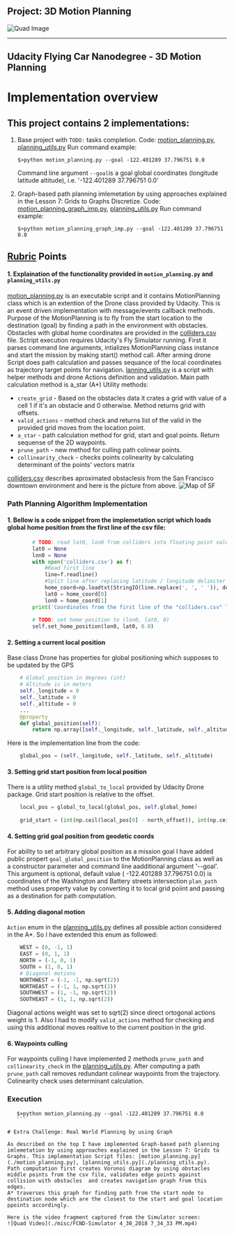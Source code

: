 ## Project: 3D Motion Planning

![Quad Image](./misc/enroute.png)

---

## Udacity Flying Car Nanodegree  - 3D Motion Planning


# Implementation overview

## This project contains 2 implementations:
1. Base project with `TODO:` tasks completion. Code: [motion_planning.py](./motion_planning.py), [planning_utils.py](./planning_utils.py)
	Run command example:
    ```
    $>python motion_planning.py --goal -122.401289 37.796751 0.0
    ```
    Command line argument `--goal`is a goal global coordinates (longitude latitude altitude), i.e. '-122.401289 37.796751 0.0'

2. Graph-based path planning imlemetation by using approaches explained in the Lesson 7: Grids to Graphs Discretize. Code: [motion_planning_graph_imp.py](./motion_planning_graph_imp.py), [planning_utils.py](./planning_utils_graph_imp.py)
    Run command example:
    ```
    $>python motion_planning_graph_imp.py --goal -122.401289 37.796751 0.0
    ```


## [Rubric](https://review.udacity.com/#!/rubrics/1534/view) Points 

#### 1. Explaination of the functionality provided in `motion_planning.py` and `planning_utils.py`
 [motion_planning.py](./motion_planning.py) is an executable script and it contains MotionPlanning class which is an extention of the Drone class provided by Udacity. This is an event driven implementation with message/events callback methods. Purpose of the MotionPlanning is to fly from the start location to the destination (goal) by finding a path in the environment with obstacles. Obstacles with global home coordinates are provided in the [colliders.csv](./colliders.csv) file. Sctript execution requires Udacity's Fly Simulator running. First it parses command line arguments, intializes MotionPlanning class instance and start the mission by making start() method call. After arming drone Script does path calculation and passes sequance of the local coordinates as trajectory target points for navigation. 
 [lanning_utils.py](/planning_utils.py) is a script with helper methods and drone Actions definition and validation. Main path calculation method is a_star (A*) 
 Utility methods:
- `create_grid` - Based on the obstacles data it crates a grid with value of a cell 1 if it's an obstacle and 0 otherwise. Method returns grid with offsets.
- `valid_actions` - method check and returns list of the valid in the provided grid moves from the location point.
- `a_star` - path calculation method for grid, start and goal points. Return sequense of the 2D waypoints.
-  `prune_path` - new method for culling path colinear points.
-  `collinearity_check` - checks points colinearity by calculating determinant of the points' vectors matrix
 
[colliders.csv](./colliders.csv) describes aproximated obstaclesis from the San Francisco downtown environment and here is the picture from above. 
![Map of SF](./misc/map.png)

### Path Planning Algorithm Implementation

#### 1. Bellow is a code snippet from the implemetation script which loads global home position from the first line of the csv file:
```Python
		# TODO: read lat0, lon0 from colliders into floating point values
        lat0 = None
        lon0 = None
        with open('colliders.csv') as f:
            #Read first line
            line=f.readline()
            #Split line after replacing latitude / longitude delimiter comma to whitespace for numpy 
            home_coord=np.loadtxt(StringIO(line.replace(', ', ' ')), delimiter=' ', usecols=(1, 3), unpack=True)
            lat0 = home_coord[0]
            lon0 = home_coord[1]
        print('Coordinates from the first line of the "colliders.csv" lat0 = {0},  lon0 ={1}'.format(lat0, lon0))
        
        # TODO: set home position to (lon0, lat0, 0)
        self.set_home_position(lon0, lat0, 0.0)
```


#### 2. Setting a current local position
Base class Drone has properties for global positioning which supposes to be updated by the GPS
```Python
    # Global position in degrees (int)
    # Altitude is in meters
    self._longitude = 0
    self._latitude = 0
    self._altitude = 0
	...
    @property
    def global_position(self):
        return np.array([self._longitude, self._latitude, self._altitude])

```
Here is the implementation line from the code:
```Python
	global_pos = (self._longitude, self._latitude, self._altitude)
```

#### 3. Setting grid start position from local position
There is a utility method `global_to_local` provided by Udacity Drone package. Grid start position is relative to the offset.
```Python
	local_pos = global_to_local(global_pos, self.global_home)
    
    grid_start = (int(np.ceil(local_pos[0] - north_offset)), int(np.ceil(local_pos[1] - east_offset)))
```

#### 4. Setting grid goal position from geodetic coords
For ability to set arbitrary global position as a mission goal I have added public propert `goal_global_position` to the MotionPlanning class as well as a constructor parameter and command line aadditional argument '--goal'.  This argument is optional, default value ( -122.401289 37.796751 0.0) is coordinates of the Washington and Battery streets intersection  `plan_path` method uses property value by converting it to local grid poiint and passing as a destination for path computation.

#### 5. Adding diagonal motion 
`Action` enum in the [planning_utils.py](./planning_utils_graph_imp.py) defines all possible action considered in the A*. So I have extended this enum as followed:
```Python
	WEST = (0, -1, 1)
    EAST = (0, 1, 1)
    NORTH = (-1, 0, 1)
    SOUTH = (1, 0, 1)
    # Diagonal motions
    NORTHWEST = (-1, -1, np.sqrt(2))
    NORTHEAST = (-1, 1, np.sqrt(2))
    SOUTHWEST = (1, -1, np.sqrt(2))
    SOUTHEAST = (1, 1, np.sqrt(2))
```
Diagonal actions weight was set to sqrt(2) since direct ortogonal actions weight is 1. Also I had to modify `valid_actions` method for checking and using this additional moves realtive to the current position in the grid.

#### 6. Waypoints culling 
For waypoints culling I have implemented 2 methods `prune_path` and  `collinearity_check` in the [planning_utils.py](./planning_utils_graph_imp.py). After computing a path `prune_path`  call removes redundant colinear waypoints from the trajectory. Colinearity check uses determinant calculation.



### Execution
 ```
    $>python motion_planning.py --goal -122.401289 37.796751 0.0
    ```

# Extra Challenge: Real World Planning by using Graph

As described on the top I have implemented Graph-based path planning imlemetation by using approaches explained in the Lesson 7: Grids to Graphs. This implementation Script files: [motion_planning.py](./motion_planning.py), [planning_utils.py](./planning_utils.py). 
Path computation first creates Voronoi diagram by using obstacles middle points from the csv file, validates edge points against collision with obstacles  and creates navigation graph from this edges. 
A* traverses this graph for finding path from the start node to destination node which are the closest to the start and goal location ppoints accordingly.

Here is the video fragment captured from the Simulator screen:
![Quad Video](./misc/FCND-Simulator 4_30_2018 7_34_33 PM.mp4)
